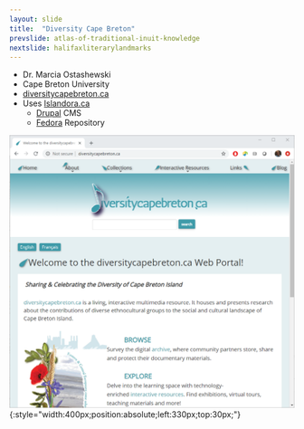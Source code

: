 ```yaml
---
layout: slide
title:  "Diversity Cape Breton"
prevslide: atlas-of-traditional-inuit-knowledge
nextslide: halifaxliterarylandmarks
---
```

* Dr. Marcia Ostashewski
* Cape Breton University
* [diversitycapebreton.ca](http://diversitycapebreton.ca/)
* Uses [Islandora.ca](https://islandora.ca/)
  * [Drupal](https://www.drupal.org/) CMS
  * [Fedora](https://duraspace.org/fedora/) Repository

![](../assets/diversitycb-site.png){:style="width:400px;position:absolute;left:330px;top:30px;"}